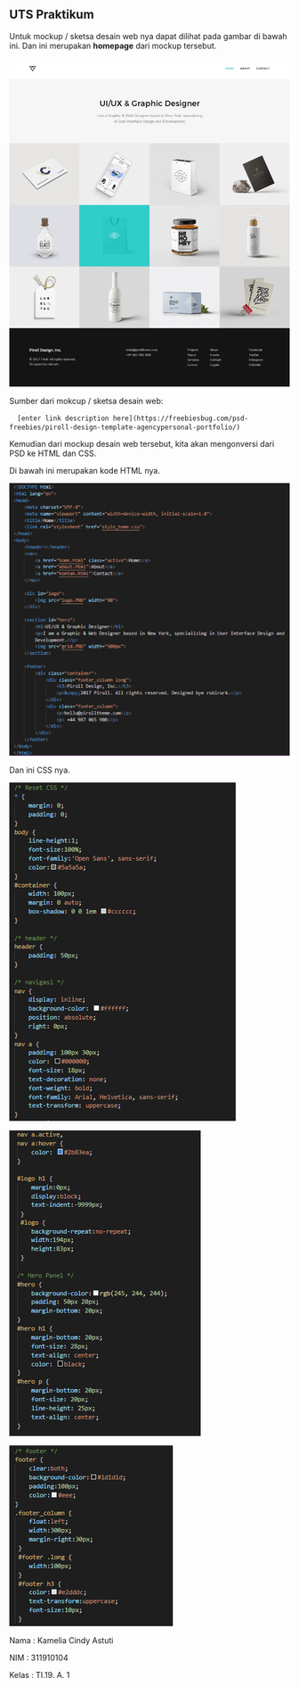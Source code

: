 ## UTS Praktikum

Untuk mockup / sketsa desain web nya dapat dilihat pada gambar di bawah ini. Dan ini merupakan **homepage** dari mockup tersebut.

![enter image description here](https://github.com/kameliacindy/LabUTSWeb/blob/main/home.jpg)

Sumber dari mokcup / sketsa desain web:

      [enter link description here](https://freebiesbug.com/psd-freebies/piroll-design-template-agencypersonal-portfolio/)


Kemudian dari mockup desain web tersebut, kita akan mengonversi dari PSD ke HTML dan CSS.

Di bawah ini merupakan kode HTML nya.

![enter image description here](https://github.com/kameliacindy/LabUTSWeb/blob/main/img/kode.PNG)

Dan ini CSS nya.

![enter image description here](https://github.com/kameliacindy/LabUTSWeb/blob/main/img/css1.PNG)

![enter image description here](https://github.com/kameliacindy/LabUTSWeb/blob/main/img/css2.PNG)

![enter image description here](https://github.com/kameliacindy/LabUTSWeb/blob/main/img/css3.PNG)

Nama	: Kamelia Cindy Astuti

NIM	: 311910104

Kelas	: TI.19. A. 1
